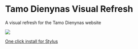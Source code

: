 # Tamo Dienynas Visual Refresh
A visual refresh for the Tamo Dienynas website

![](https://r2.e-z.host/c006eee1-5f47-4f5d-aa61-83bde81436ec/ovihr986.png)

[One click install for Stylus](https://github.com/sobakintech/tamo-dienynas-visual-refresh/raw/refs/heads/main/tamodienynas.user.less)